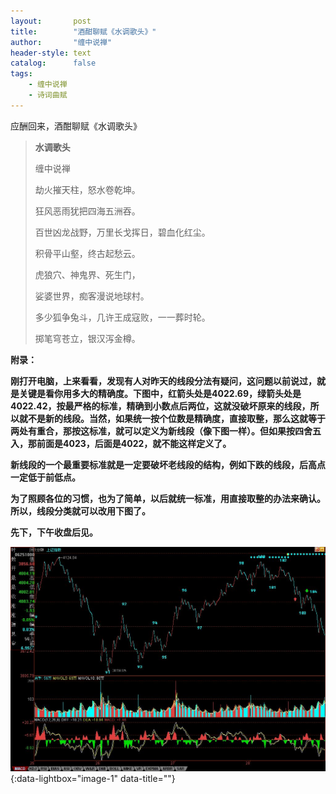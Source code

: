```yaml
---
layout:       post
title:        "酒酣聊赋《水调歌头》"
author:       "缠中说禅"
header-style: text
catalog:      false
tags:
    - 缠中说禅
    - 诗词曲赋
---
```


应酬回来，酒酣聊赋《水调歌头》



> **水调歌头**
>
> 
>
> 缠中说禅
>
> 
>
> 劫火摧天柱，怒水卷乾坤。
>
> 狂风恶雨犹把四海五洲吞。
>
> 百世凶龙战野，万里长戈挥日，碧血化红尘。
>
> 积骨平山壑，终古起愁云。 
>
> 
>
> 虎狼穴、神鬼界、死生门，
>
> 娑婆世界，痴客漫说地球村。
>
> 多少狐争兔斗，几许王成寇败，一一葬时轮。
>
> 掷笔穹苍立，银汉泻金樽。



**附录：**



**刚打开电脑，上来看看，发现有人对昨天的线段分法有疑问，这问题以前说过，就是关键是看你用多大的精确度。下图中，红箭头处是4022.69，绿箭头处是4022.42，按最严格的标准，精确到小数点后两位，这就没破坏原来的线段，所以就不是新的线段。当然，如果统一按个位数是精确度，直接取整，那么这就等于两处有重合，那按这标准，就可以定义为新线段（像下图一样）。但如果按四舍五入，那前面是4023，后面是4022，就不能这样定义了。**



**新线段的一个最重要标准就是一定要破坏老线段的结构，例如下跌的线段，后高点一定低于前低点。**



**为了照顾各位的习惯，也为了简单，以后就统一标准，用直接取整的办法来确认。所以，线段分类就可以改用下图了。**



**先下，下午收盘后见。**



[![](/img/czsc/20070629-0565.jpg)](/img/czsc/20070629-0565.jpg){:data-lightbox="image-1" data-title=""}
